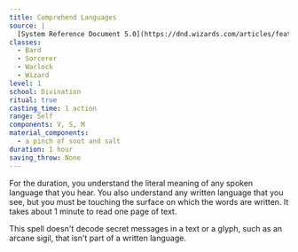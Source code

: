 ```yaml
---
title: Comprehend Languages
source: |
  [System Reference Document 5.0](https://dnd.wizards.com/articles/features/systems-reference-document-srd)
classes:
  - Bard
  - Sorcerer
  - Warlock
  - Wizard
level: 1
school: Divination
ritual: true
casting_time: 1 action
range: Self
components: V, S, M
material_components:
  - a pinch of soot and salt
duration: 1 hour
saving_throw: None
---
```


For the duration, you understand the literal meaning of any spoken language that you hear. You also understand any written language that you see, but you must be touching the surface on which the words are written. It takes about 1 minute to read one page of text.

This spell doesn't decode secret messages in a text or a glyph, such as an arcane sigil, that isn't part of a written language.

